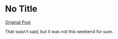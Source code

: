 # No Title

[Original Post](https://discourse.onlinedegree.iitm.ac.in/t/164277/206)

<p>That wasn’t said, but it was not this weekend for sure.</p>